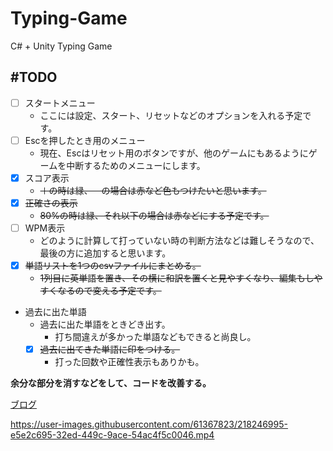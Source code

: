 # Typing-Game
 C# + Unity Typing Game

## #TODO

* [ ] スタートメニュー
  * ここには設定、スタート、リセットなどのオプションを入れる予定です。
* [ ] Escを押したとき用のメニュー
  * 現在、Escはリセット用のボタンですが、他のゲームにもあるようにゲームを中断するためのメニューにします。
* [x] スコア表示
  * ~~＋の時は緑、－の場合は赤など色もつけたいと思います。~~
* [x] ~~正確さの表示~~
  * ~~80%の時は緑、それ以下の場合は赤などにする予定です。~~
* [ ] WPM表示
  * どのように計算して打っていない時の判断方法などは難しそうなので、最後の方に追加すると思います。
* [x] ~~単語リストを1つのcsvファイルにまとめる。~~
  * ~~1列目に英単語を置き、その横に和訳を置くと見やすくなり、編集もしやすくなるので変える予定です。~~
* 過去に出た単語
  * 過去に出た単語をときどき出す。
    * 打ち間違えが多かった単語などもできると尚良し。
  * [x] ~~過去に出てきた単語に印をつける。~~
    * 打った回数や正確性表示もありかも。

**余分な部分を消すなどをして、コードを改善する。**

[ブログ](https://taroj1205.hatenablog.com/archive/category/%E3%82%BF%E3%82%A4%E3%83%94%E3%83%B3%E3%82%B0%E3%82%B2%E3%83%BC%E3%83%A0)

https://user-images.githubusercontent.com/61367823/218246995-e5e2c695-32ed-449c-9ace-54ac4f5c0046.mp4
